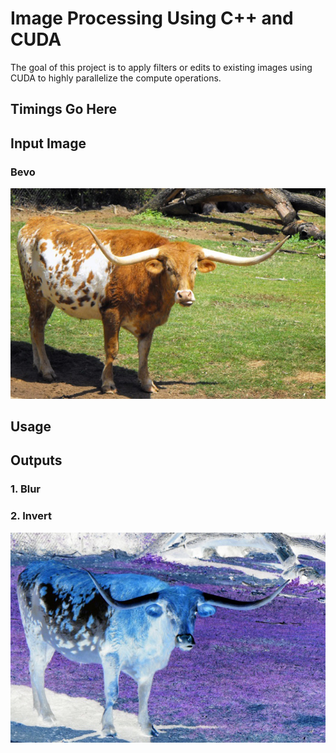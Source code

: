 # Image Processing Using C++ and CUDA

The goal of this project is to apply filters or edits to existing images using CUDA to highly parallelize the compute operations.

## Timings Go Here

## Input Image
### Bevo
![Bevo](/bevo.png)

## Usage

## Outputs 
### 1. Blur
### 2. Invert
![Invert](/evilbevo.png)
